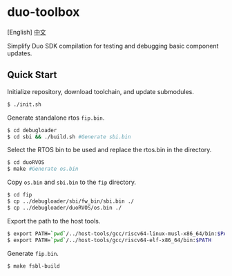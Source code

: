 # duo-toolbox

[English] [中文](README_zh.md)

Simplify Duo SDK compilation for testing and debugging basic component updates.

## Quick Start

Initialize repository, download toolchain, and update submodules.

```bash
$ ./init.sh
```

Generate standalone rtos `fip.bin`.

```bash
$ cd debugloader
$ cd sbi && ./build.sh #Generate sbi.bin
```

Select the RTOS bin to be used and replace the rtos.bin in the directory.

```bash
$ cd duoRVOS
$ make #Generate os.bin
```

Copy `os.bin` and `sbi.bin` to the `fip` directory.

```bash
$ cd fip
$ cp ../debugloader/sbi/fw_bin/sbi.bin ./
$ cp ../debugloader/duoRVOS/os.bin ./
```

Export the path to the host tools.

```bash
$ export PATH=`pwd`/../host-tools/gcc/riscv64-linux-musl-x86_64/bin:$PATH
$ export PATH=`pwd`/../host-tools/gcc/riscv64-elf-x86_64/bin:$PATH
```

Generate `fip.bin`.

```sh
$ make fsbl-build
```